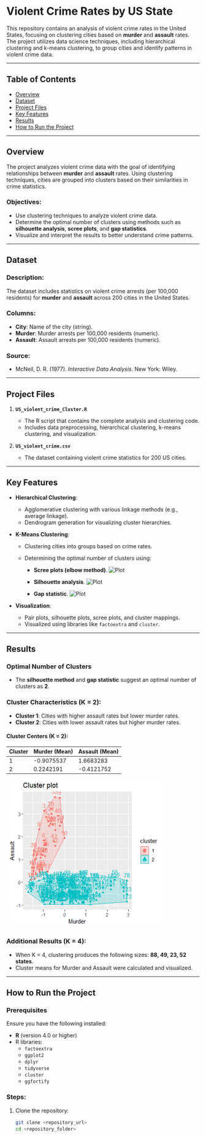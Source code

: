 # Violent Crime Rates by US State

This repository contains an analysis of violent crime rates in the United States, focusing on clustering cities based on **murder** and **assault** rates. The project utilizes data science techniques, including hierarchical clustering and k-means clustering, to group cities and identify patterns in violent crime data.

---

## Table of Contents

- [Overview](#overview)
- [Dataset](#dataset)
- [Project Files](#project-files)
- [Key Features](#key-features)
- [Results](#results)
- [How to Run the Project](#how-to-run-the-project)


---

## Overview

The project analyzes violent crime data with the goal of identifying relationships between **murder** and **assault** rates. Using clustering techniques, cities are grouped into clusters based on their similarities in crime statistics.

### Objectives:
- Use clustering techniques to analyze violent crime data.
- Determine the optimal number of clusters using methods such as **silhouette analysis**, **scree plots**, and **gap statistics**.
- Visualize and interpret the results to better understand crime patterns.

---

## Dataset

### Description:
The dataset includes statistics on violent crime arrests (per 100,000 residents) for **murder** and **assault** across 200 cities in the United States.

### Columns:
- **City**: Name of the city (string).
- **Murder**: Murder arrests per 100,000 residents (numeric).
- **Assault**: Assault arrests per 100,000 residents (numeric).

### Source:
- McNeil, D. R. (1977). *Interactive Data Analysis*. New York: Wiley.

---

## Project Files

1. **`US_violent_crime_Cluster.R`**
   - The R script that contains the complete analysis and clustering code.
   - Includes data preprocessing, hierarchical clustering, k-means clustering, and visualization.

2. **`US_violent_crime.csv`**
   - The dataset containing violent crime statistics for 200 US cities.

---

## Key Features

- **Hierarchical Clustering**:
  - Agglomerative clustering with various linkage methods (e.g., average linkage).
  - Dendrogram generation for visualizing cluster hierarchies.

- **K-Means Clustering**:
  - Clustering cities into groups based on crime rates.
  - Determining the optimal number of clusters using:
    
    - **Scree plots (elbow method)**.
      ![Plot](\nplot1.png)

      
    - **Silhouette analysis**.
      ![Plot](\nplot4.png)
 
      
    - **Gap statistic**.
      ![Plot](\nplot2.png)

- **Visualization**:
  - Pair plots, silhouette plots, scree plots, and cluster mappings.
  - Visualized using libraries like `factoextra` and `cluster`.

---

## Results

### Optimal Number of Clusters
- The **silhouette method** and **gap statistic** suggest an optimal number of clusters as **2**.
  

### Cluster Characteristics (K = 2):
- **Cluster 1**: Cities with higher assault rates but lower murder rates.
- **Cluster 2**: Cities with lower assault rates but higher murder rates.

#### Cluster Centers (K = 2):
| Cluster | Murder (Mean) | Assault (Mean) |
|---------|---------------|----------------|
| 1       | -0.9075537    | 1.6683283      |
| 2       | 0.2242191     | -0.4121752     |

![Plot](plot5.png)

### Additional Results (K = 4):
- When K = 4, clustering produces the following sizes: **88, 49, 23, 52 states**.
- Cluster means for Murder and Assault were calculated and visualized.

---

## How to Run the Project

### Prerequisites
Ensure you have the following installed:
- **R** (version 4.0 or higher)
- R libraries:
  - `factoextra`
  - `ggplot2`
  - `dplyr`
  - `tidyverse`
  - `cluster`
  - `ggfortify`

### Steps:
1. Clone the repository:
   ```bash
   git clone <repository_url>
   cd <repository_folder>
